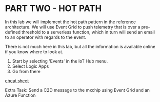 # PART TWO - HOT PATH

In this lab we will implement the hot path pattern in the reference architecture.
We will use Event Grid to push telemetry that is over a pre-defined threshold to a serverless function, which in turn will send an email to an operator with regards to the event.

There is not much here in this lab, but all the information is available online if you know where to look at.  
1. Start by selecting 'Events' in the IoT Hub menu.
2. Select Logic Apps
3. Go from there

[cheat sheet](https://docs.microsoft.com/en-us/azure/event-grid/publish-iot-hub-events-to-logic-apps)

Extra Task: Send a C2D message to the mxchip using Event Grid and an Azure Function